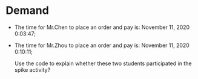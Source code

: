 # Demand

+ The time for Mr.Chen to place an order and pay is: November 11, 2020 0:03:47;
+ The time for Mr.Zhou to place an order and pay is: November 11, 2020 0:10:11;

  Use the code to explain whether these two students participated in the spike activity?